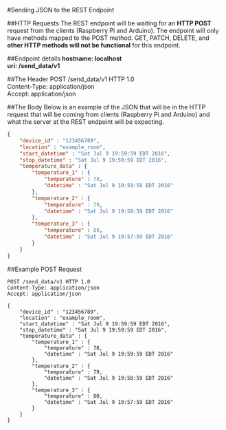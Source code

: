 #Sending JSON to the REST Endpoint

##HTTP Requests
The REST endpoint will be waiting for an **HTTP POST** request from the clients (Raspberry Pi and Arduino). The endpoint will only have methods mapped to the POST method. GET, PATCH, DELETE, and **other HTTP methods will not be functional** for this endpoint.

##Endpoint details
**hostname: localhost**  
**uri: /send_data/v1**

##The Header
POST /send_data/v1 HTTP 1.0  
Content-Type: application/json  
Accept: application/json

##The Body
Below is an example of the JSON that will be in the HTTP request that will be coming from clients (Raspberry Pi and Arduino) and what the server at the REST endpoint will be expecting.

``` json
{
	"device_id" : "123456789",
	"location" : "example_room",
    "start_datetime" : "Sat Jul 9 19:59:59 EDT 2016",
    "stop_datetime" : "Sat Jul 9 19:59:59 EDT 2016",
	"temperature_data" : {
		"temperature_1" : {
			"temperature" : 78,
			"datetime" : "Sat Jul 9 19:59:59 EDT 2016"
		},
		"temperature_2" : {
			"temperature" : 79,
			"datetime" : "Sat Jul 9 19:58:59 EDT 2016"
		},
		"temperature_3" : {
			"temperature" : 80,
			"datetime" : "Sat Jul 9 19:57:59 EDT 2016"
		}
	}
}
```

##Example POST Request
```http
POST /send_data/v1 HTTP 1.0
Content-Type: application/json
Accept: application/json

{
	"device_id" : "123456789",
	"location" : "example_room",
    "start_datetime" : "Sat Jul 9 19:59:59 EDT 2016",
    "stop_datetime" : "Sat Jul 9 19:59:59 EDT 2016",
	"temperature_data" : {
		"temperature_1" : {
			"temperature" : 78,
			"datetime" : "Sat Jul 9 19:59:59 EDT 2016"
		},
		"temperature_2" : {
			"temperature" : 79,
			"datetime" : "Sat Jul 9 19:58:59 EDT 2016"
		},
		"temperature_3" : {
			"temperature" : 80,
			"datetime" : "Sat Jul 9 19:57:59 EDT 2016"
		}
	}
}

```